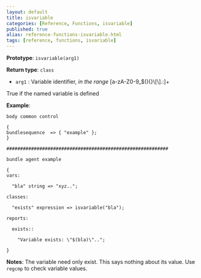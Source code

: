 ```yaml
---
layout: default
title: isvariable
categories: [Reference, Functions, isvariable]
published: true
alias: reference-functions-isvariable.html
tags: [reference, functions, isvariable]
---
```


**Prototype**: `isvariable(arg1)`

**Return type**: `class`

* `arg1` : Variable identifier, *in the range*
[a-zA-Z0-9\_\$(){}\\[\\].:]+

True if the named variable is defined

**Example**:

```cf3
body common control

{
bundlesequence  => { "example" };
}

###########################################################

bundle agent example

{     
vars:

  "bla" string => "xyz..";

classes:

  "exists" expression => isvariable("bla");

reports:

  exists::

    "Variable exists: \"$(bla)\"..";

}
```

**Notes**:
The variable need only exist. This says nothing about its value. Use
`regcmp` to check variable values.
